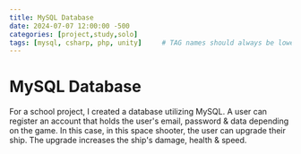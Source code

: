 ```yaml
---
title: MySQL Database
date: 2024-07-07 12:00:00 -500
categories: [project,study,solo]
tags: [mysql, csharp, php, unity]     # TAG names should always be lowercase
---
```


# MySQL Database

For a school project, I created a database utilizing MySQL. A user can register an account that holds the user's email, password & data depending on the game. In this case, in this space shooter, the user can upgrade their ship. The upgrade increases the ship's damage, health & speed.
